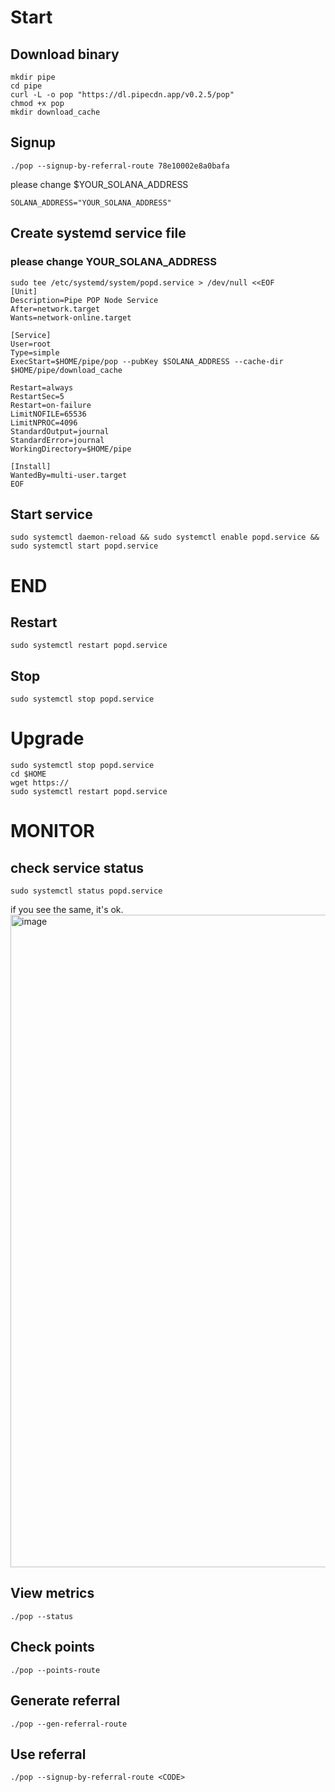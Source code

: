# Start
## Download binary
```
mkdir pipe
cd pipe
curl -L -o pop "https://dl.pipecdn.app/v0.2.5/pop"
chmod +x pop
mkdir download_cache
```
## Signup
```
./pop --signup-by-referral-route 78e10002e8a0bafa
```
please change $YOUR_SOLANA_ADDRESS
```
SOLANA_ADDRESS="YOUR_SOLANA_ADDRESS"
```
## Create systemd service file
### please change YOUR_SOLANA_ADDRESS
```
sudo tee /etc/systemd/system/popd.service > /dev/null <<EOF
[Unit]
Description=Pipe POP Node Service
After=network.target
Wants=network-online.target

[Service]
User=root
Type=simple
ExecStart=$HOME/pipe/pop --pubKey $SOLANA_ADDRESS --cache-dir $HOME/pipe/download_cache

Restart=always
RestartSec=5
Restart=on-failure
LimitNOFILE=65536
LimitNPROC=4096
StandardOutput=journal
StandardError=journal
WorkingDirectory=$HOME/pipe

[Install]
WantedBy=multi-user.target
EOF
```
## Start service

```
sudo systemctl daemon-reload && sudo systemctl enable popd.service && sudo systemctl start popd.service
```
# END

## Restart
```
sudo systemctl restart popd.service
```
## Stop
```
sudo systemctl stop popd.service
```
# Upgrade
```
sudo systemctl stop popd.service
cd $HOME
wget https://
sudo systemctl restart popd.service
```
# MONITOR
## check service status
```
sudo systemctl status popd.service
```
if you see the same, it's ok.
<img width="1044" alt="image" src="https://github.com/user-attachments/assets/d9e5f48b-8d64-4ccd-8f3c-0036142324f4" />

## View metrics
```
./pop --status
```

## Check points
```
./pop --points-route
```

## Generate referral
```
./pop --gen-referral-route
```

## Use referral
```
./pop --signup-by-referral-route <CODE>
```

